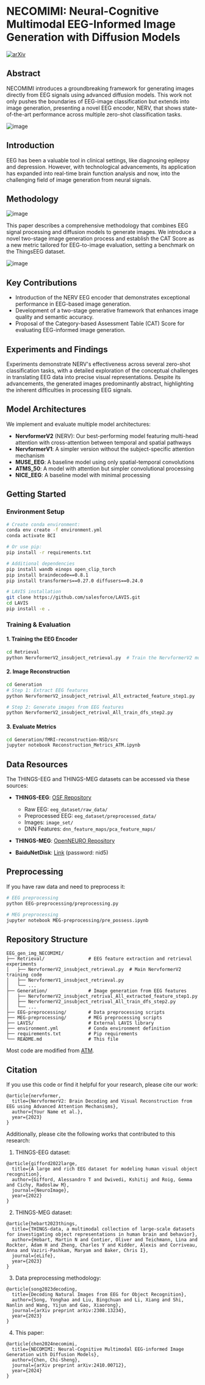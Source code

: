 # NECOMIMI: Neural-Cognitive Multimodal EEG-Informed Image Generation with Diffusion Models
[![arXiv](https://img.shields.io/badge/arXiv-2410.00712-b31b1b.svg?style=flat-square)](https://arxiv.org/abs/2410.00712)  
## Abstract
NECOMIMI introduces a groundbreaking framework for generating images directly from EEG signals using advanced diffusion models. This work not only pushes the boundaries of EEG-image classification but extends into image generation, presenting a novel EEG encoder, NERV, that shows state-of-the-art performance across multiple zero-shot classification tasks.

![image](https://github.com/user-attachments/assets/df768db1-764b-4234-9630-527cb5059f32)


## Introduction
EEG has been a valuable tool in clinical settings, like diagnosing epilepsy and depression. However, with technological advancements, its application has expanded into real-time brain function analysis and now, into the challenging field of image generation from neural signals.

## Methodology
![image](https://github.com/user-attachments/assets/0db21255-20b5-481b-aefc-bb0c561f0c3c)


This paper describes a comprehensive methodology that combines EEG signal processing and diffusion models to generate images. We introduce a novel two-stage image generation process and establish the CAT Score as a new metric tailored for EEG-to-image evaluation, setting a benchmark on the ThingsEEG dataset.

![image](https://github.com/user-attachments/assets/4e507ed2-c75c-4a06-88da-7f29cf454a6f)

## Key Contributions
- Introduction of the NERV EEG encoder that demonstrates exceptional performance in EEG-based image generation.
- Development of a two-stage generative framework that enhances image quality and semantic accuracy.
- Proposal of the Category-based Assessment Table (CAT) Score for evaluating EEG-informed image generation.

## Experiments and Findings
Experiments demonstrate NERV's effectiveness across several zero-shot classification tasks, with a detailed exploration of the conceptual challenges in translating EEG data into precise visual representations. Despite its advancements, the generated images predominantly abstract, highlighting the inherent difficulties in processing EEG signals.





## Model Architectures

We implement and evaluate multiple model architectures:

- **NervformerV2** (NERV): Our best-performing model featuring multi-head attention with cross-attention between temporal and spatial pathways
- **NervformerV1**: A simpler version without the subject-specific attention mechanism
- **MUSE_EEG**: A baseline model using only spatial-temporal convolutions
- **ATMS_50**: A model with attention but simpler convolutional processing
- **NICE_EEG**: A baseline model with minimal processing


## Getting Started

### Environment Setup

```bash
# Create conda environment:
conda env create -f environment.yml
conda activate BCI

# Or use pip:
pip install -r requirements.txt

# Additional dependencies
pip install wandb einops open_clip_torch
pip install braindecode==0.8.1
pip install transformers==0.27.0 diffusers==0.24.0

# LAVIS installation
git clone https://github.com/salesforce/LAVIS.git
cd LAVIS
pip install -e .
```

### Training & Evaluation

#### 1. Training the EEG Encoder

```bash
cd Retrieval
python NervformerV2_insubject_retrieval.py  # Train the NervformerV2 model
```

#### 2. Image Reconstruction

```bash
cd Generation
# Step 1: Extract EEG features
python NervformerV2_insubject_retrival_All_extracted_feature_step1.py

# Step 2: Generate images from EEG features
python NervformerV2_insubject_retrival_All_train_dfs_step2.py
```

#### 3. Evaluate Metrics

```bash
cd Generation/fMRI-reconstruction-NSD/src
jupyter notebook Reconstruction_Metrics_ATM.ipynb
```

## Data Resources

The THINGS-EEG and THINGS-MEG datasets can be accessed via these sources:

- **THINGS-EEG**: [OSF Repository](https://osf.io/3jk45/)
  - Raw EEG: `eeg_dataset/raw_data/`
  - Preprocessed EEG: `eeg_dataset/preprocessed_data/`
  - Images: `image_set/`
  - DNN Features: `dnn_feature_maps/pca_feature_maps/`

- **THINGS-MEG**: [OpenNEURO Repository](https://openneuro.org/datasets/ds004212/versions/2.0.0)

- **BaiduNetDisk**: [Link](https://pan.baidu.com/s/1-1hgpoi4nereLVqE4ylE_g?pwd=nid5) (password: nid5)

## Preprocessing

If you have raw data and need to preprocess it:

```bash
# EEG preprocessing
python EEG-preprocessing/preprocessing.py

# MEG preprocessing
jupyter notebook MEG-preprocessing/pre_possess.ipynb
```

## Repository Structure

```
EEG_gen_img_NECOMIMI/
├── Retrieval/                # EEG feature extraction and retrieval experiments
│   ├── NervformerV2_insubject_retrieval.py  # Main NervformerV2 training code
│   ├── NervformerV1_insubject_retrieval.py
│   └── ...
├── Generation/               # Image generation from EEG features
│   ├── NervformerV2_insubject_retrival_All_extracted_feature_step1.py
│   ├── NervformerV2_insubject_retrival_All_train_dfs_step2.py
│   └── ...
├── EEG-preprocessing/        # Data preprocessing scripts
├── MEG-preprocessing/        # MEG preprocessing scripts
├── LAVIS/                    # External LAVIS library
├── environment.yml           # Conda environment definition
├── requirements.txt          # Pip requirements
└── README.md                 # This file
```

Most code are modified from [ATM](https://github.com/dongyangli-del/EEG_Image_decode).

## Citation

If you use this code or find it helpful for your research, please cite our work:

```
@article{nervformer,
  title={NervformerV2: Brain Decoding and Visual Reconstruction from EEG using Advanced Attention Mechanisms},
  author={Your Name et al.},
  year={2023}
}
```

Additionally, please cite the following works that contributed to this research:

1. THINGS-EEG dataset:
```
@article{gifford2022large,
  title={A large and rich EEG dataset for modeling human visual object recognition},
  author={Gifford, Alessandro T and Dwivedi, Kshitij and Roig, Gemma and Cichy, Radoslaw M},
  journal={NeuroImage},
  year={2022}
}
```

2. THINGS-MEG dataset:
```
@article{hebart2023things,
  title={THINGS-data, a multimodal collection of large-scale datasets for investigating object representations in human brain and behavior},
  author={Hebart, Martin N and Contier, Oliver and Teichmann, Lina and Rockter, Adam H and Zheng, Charles Y and Kidder, Alexis and Corriveau, Anna and Vaziri-Pashkam, Maryam and Baker, Chris I},
  journal={eLife},
  year={2023}
}
```

3. Data preprocessing methodology:
```
@article{song2023decoding,
  title={Decoding Natural Images from EEG for Object Recognition},
  author={Song, Yonghao and Liu, Bingchuan and Li, Xiang and Shi, Nanlin and Wang, Yijun and Gao, Xiaorong},
  journal={arXiv preprint arXiv:2308.13234},
  year={2023}
}
```
4. This paper:
```
@article{chen2024necomimi,
  title={NECOMIMI: Neural-Cognitive Multimodal EEG-informed Image Generation with Diffusion Models},
  author={Chen, Chi-Sheng},
  journal={arXiv preprint arXiv:2410.00712},
  year={2024}
}
```

